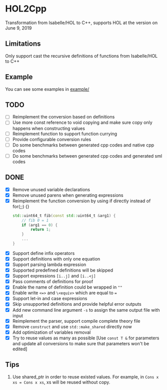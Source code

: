 # HOL2Cpp

Transformation from Isabelle/HOL to C++, supports HOL at the version on June 9, 2019

## Limitations

Only support cast the recursive definitions of functions from Isabelle/HOL to C++

## Example

You can see some examples in [example/](example/)

## TODO

- [ ] Reimplement the conversion based on definitions
- [ ] Use more const reference to void copying and make sure copy only happens when constructing values
- [ ] Reimplement function to support function currying
- [ ] Provide configurable conversion rules
- [ ] Do some benchmarks between generated cpp codes and native cpp codes
- [ ] Do some benchmarks between generated cpp codes and generated sml codes

## DONE

- [x] Remove unused variable declarations
- [x] Remove unused parens when generating expressions
- [x] Reimplement the function conversion by using if directly instead of for(;;) {}
    ```cpp
    std::uint64_t fib(const std::uint64_t &arg1) {
        // fib 0 = 1
        if (arg1 == 0) {
            return 1;
        }
        ...
    }
    ```
- [x] Support define infix operators
- [x] Support definitions with only one equation
- [x] Support parsing lambda expression
- [x] Supported predefined definitions will be skipped
- [x] Support expressions `[i..j]` and `[i..<j]`
- [x] Pass comments of definitions for proof
- [x] Enable the name of definition could be wrapped in `""`
- [x] Enable write `<=>` and `\<equiv>` which are equal to `=`
- [x] Support let-in and case expressions
- [x] Skip unsupported definitions and provide helpful error outputs
- [x] Add new command line argument `-s` to assign the same output file with input
- [x] Reimplement the parser, support compile complete theory file
- [x] Remove `construct` and use `std::make_shared` directly now
- [x] Add optimization of variables removal
- [x] Try to reuse values as many as possible [Use `const T &` for parameters and update all conversions to make sure that parameters won't be edited]

## Tips

1. Use shared_ptr in order to reuse existed values. For example, in `Cons x xs = Cons x xs`, xs will be reused without copy.